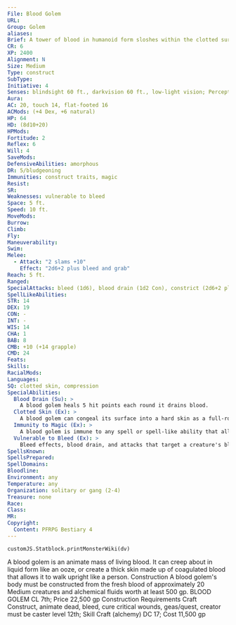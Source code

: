 ```yaml
---
File: Blood Golem
URL: 
Group: Golem
aliases: 
Brief: A tower of blood in humanoid form sloshes within the clotted surface that holds it in a stable form.
CR: 6
XP: 2400
Alignment: N
Size: Medium
Type: construct
SubType: 
Initiative: 4
Senses: blindsight 60 ft., darkvision 60 ft., low-light vision; Perception +2
Aura: 
AC: 20, touch 14, flat-footed 16
ACMods: (+4 Dex, +6 natural)
HP: 64
HD: (8d10+20)
HPMods: 
Fortitude: 2
Reflex: 6
Will: 4
SaveMods: 
DefensiveAbilities: amorphous
DR: 5/bludgeoning
Immunities: construct traits, magic
Resist: 
SR: 
Weaknesses: vulnerable to bleed
Space: 5 ft.
Speed: 10 ft.
MoveMods: 
Burrow: 
Climb: 
Fly: 
Maneuverability: 
Swim: 
Melee: 
  - Attack: "2 slams +10"
    Effect: "2d6+2 plus bleed and grab"
Reach: 5 ft.
Ranged: 
SpecialAttacks: bleed (1d6), blood drain (1d2 Con), constrict (2d6+2 plus bleed)
SpellLikeAbilities: 
STR: 14
DEX: 19
CON: -
INT: -
WIS: 14
CHA: 1
BAB: 8
CMB: +10 (+14 grapple)
CMD: 24
Feats: 
Skills: 
RacialMods: 
Languages: 
SQ: clotted skin, compression
SpecialAbilities:
  Blood Drain (Su): >
    A blood golem heals 5 hit points each round it drains blood.
  Clotted Skin (Ex): >
    A blood golem can congeal its surface into a hard skin as a full-round action, allowing it to assume a vaguely humanoid form. With its skin, it gains DR 5/bludgeoning, natural armor +6, and speed 30, but loses its amorphous and compression abilities. It can liquefy this skin as a full-round action, losing its DR and natural armor, changing its speed to 10 feet, and regaining the amorphous and compression abilities. The golem normally maintains its congealed skin, liquefying itself only when it has to pass through obstacles that would hinder its solid form.
  Immunity to Magic (Ex): >
    A blood golem is immune to any spell or spell-like ability that allows spell resistance. In addition, certain spells and effects function differently against the creature. • Cure spells affect it as if it were a living creature, but only cure the minimum amount of damage. • Spells and effects that specifically affect blood (such as boiling bloodAPG) affect it normally.
  Vulnerable to Bleed (Ex): >
    Bleed effects, blood drain, and attacks that target a creature's blood affect a blood golem normally. The golem can spend a full-round action to harden its clotted outer shell to end a bleed effect.
SpellsKnown: 
SpellsPrepared: 
SpellDomains: 
Bloodline: 
Environment: any
Temperature: any
Organization: solitary or gang (2-4)
Treasure: none
Race: 
Class: 
MR: 
Copyright:
  Content: PFRPG Bestiary 4
---
```

```dataviewjs
customJS.Statblock.printMonsterWiki(dv)
```
A blood golem is an animate mass of living blood. It can creep about in liquid form like an ooze, or create a thick skin made up of coagulated blood that allows it to walk upright like a person.  Construction  A blood golem's body must be constructed from the fresh blood of approximately 20 Medium creatures and alchemical fluids worth at least 500 gp.  BLOOD GOLEM  CL 7th; Price 22,500 gp  Construction  Requirements Craft Construct, animate dead, bleed, cure critical wounds, geas/quest, creator must be caster level 12th; Skill Craft (alchemy) DC 17; Cost 11,500 gp
